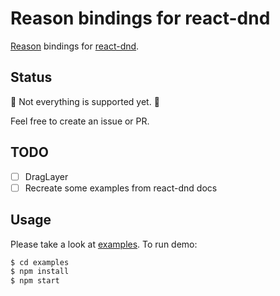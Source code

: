 # Reason bindings for react-dnd

[Reason](https://reasonml.github.io/) bindings for [react-dnd](https://github.com/react-dnd/react-dnd).

## Status

🚧 Not everything is supported yet. 🚧

Feel free to create an issue or PR.

## TODO

* [ ] DragLayer
* [ ] Recreate some examples from react-dnd docs

## Usage

Please take a look at [examples](https://github.com/ahrefs/bs-react-dnd/tree/master/examples).
To run demo:

```sh
$ cd examples
$ npm install
$ npm start
```
